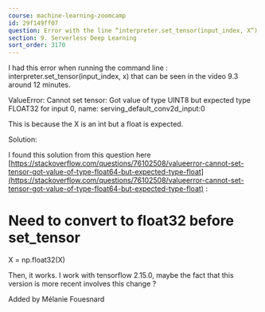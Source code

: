 ```yaml
---
course: machine-learning-zoomcamp
id: 29f149ff07
question: Error with the line “interpreter.set_tensor(input_index, X”)
section: 9. Serverless Deep Learning
sort_order: 3170
---
```


I had this error when running the command line : interpreter.set_tensor(input_index, x) that can be seen in the video 9.3 around 12 minutes.

ValueError: Cannot set tensor: Got value of type UINT8 but expected type FLOAT32 for input 0, name: serving_default_conv2d_input:0

This is because the X is an int but a float is expected.

Solution:

I found this solution from this question here [https://stackoverflow.com/questions/76102508/valueerror-cannot-set-tensor-got-value-of-type-float64-but-expected-type-float](https://stackoverflow.com/questions/76102508/valueerror-cannot-set-tensor-got-value-of-type-float64-but-expected-type-float) :

# Need to convert to float32 before set_tensor

X = np.float32(X)

Then, it works. I work with tensorflow 2.15.0, maybe the fact that this version is more recent involves this change ?

Added by Mélanie Fouesnard

